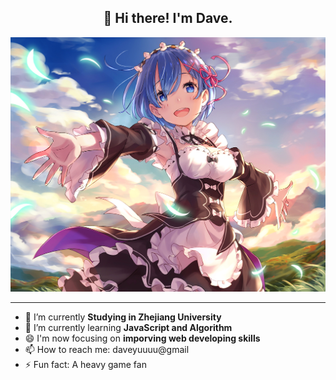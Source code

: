 <h2 align="center">👋 Hi there! I'm Dave.</h2>

<!--
**daveyuuuu/daveyuuuu** is a ✨ _special_ ✨ repository because its `README.md` (this file) appears on your GitHub profile.

Here are some ideas to get you started:

- 🔭 I’m currently working on ...
- 🌱 I’m currently learning ...
- 👯 I’m looking to collaborate on ...
- 🤔 I’m looking for help with ...
- 💬 Ask me about ...
- 📫 How to reach me: ...
- 😄 Pronouns: ...
- ⚡ Fun fact: ...
-->
<div align="center"><img src="https://raw.githubusercontent.com/daveyuuuu/daveyuuuu/main/rem.png" /></div>
<hr>

- 🔭 I’m currently **Studying in Zhejiang University**
- 🌱 I’m currently learning **JavaScript and Algorithm**
- 😄 I'm now focusing on **imporving web developing skills**
- 📫 How to reach me: daveyuuuu@gmail
- ⚡ Fun fact: A heavy game fan
